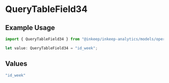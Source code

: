 # QueryTableField34

## Example Usage

```typescript
import { QueryTableField34 } from "@inkeep/inkeep-analytics/models/operations";

let value: QueryTableField34 = "id_week";
```

## Values

```typescript
"id_week"
```